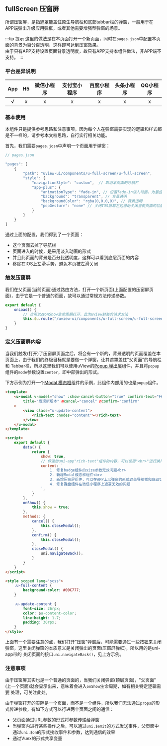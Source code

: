 ## fullScreen 压窗屏

所谓压窗屏，是指遮罩能盖住原生导航栏和底部tabbar栏的弹窗，一般用于在APP端弹出升级应用弹框，或者其他需要增强型弹窗的场景。

<demo-model url="/pages/componentsA/fullScreen/index"></demo-model>

:::tip 提示
这里的做法是在本页面打开一个新页面，同时在`pages.json`中配置本页面的背景为百分百透明，这样即可达到压窗效果。  
由于只有APP支持设置页面背景透明度，故只有APP支持本组件做法，非APP端不支持。
:::


### 平台差异说明

|App|H5|微信小程序|支付宝小程序|百度小程序|头条小程序|QQ小程序|
|:-:|:-:|:-:|:-:|:-:|:-:|:-:|
|√|x|x|x|x|x|x|

### 基本使用

本组件只是提供参考思路和注意事项，因为每个人在弹窗需要实现的逻辑和样式都是不一样的，请参考本文档思路，自行实行相关功能。

首先，我们需要`pages.josn`中声明一个页面用于弹窗：

```js
// pages.json

"pages": [
	{
		"path": "uview-ui/components/u-full-screen/u-full-screen",
		"style": {
			"navigationStyle": "custom",  // 取消本页面的导航栏
			"app-plus": {
				"animationType": "fade-in", // 设置fade-in淡入动画，为最合理的动画类型
				"background": "transparent", // 背景透明
				"backgroundColor": "rgba(0,0,0,0)", // 背景透明
				"popGesture": "none" // 关闭IOS屏幕左边滑动关闭当前页面的功能
			}
		}
	}
]
```

通过上面的配置，我们得到了一个页面：
- 这个页面去掉了导航栏
- 页面进入的时候，是采用淡入动画的形式
- 并且此页面的背景是百分比透明度，这样可以看到底层页面的内容
- 移除在iOS上左滑手势，避免本页被左滑关闭


### 触发压窗屏

我们在父页面(当前页面)通过路由方法，打开一个新页面(上面配置的压窗屏页面)，由于它是一个普通的页面，故可以通过常规方法传递参数。

```js
export default {
	onLoad() {
		// 也可以在onShow生命周期打开，此为uView封装的请求方法
		this.$u.route("/uview-ui/components/u-full-screen/u-full-screen?id=1");
	}
}
```


### 定义压窗屏内容

当我们触发(打开)了压窗屏页面之后，将会有一个新的，背景透明的页面覆盖在本页面上，由于我们的终极目标就是要做一个弹窗，让其遮罩盖住"父页面"的导航栏和
Tabbar栏，所以这里我们可以使用uView的[Popup 弹出层](/components/popup.html)组件，并且将`popup`组件的`mode`参数设置`center`，即中部弹出的形式。

下方示例为打开一个[Modal 模态框](/components/modal.html)组件的示例，此组件内部用的也是`popup`组件。

```html
<template>
	<u-modal v-model="show" :show-cancel-button="true" confirm-text="升级"
		title="发现新版本" @cancel="cancel" @confirm="confirm"
	>
		<view class="u-update-content">
			<rich-text :nodes="content"></rich-text>
		</view>
	</u-modal>
</template>

<script>
	export default {
		data() {
			return {
				show: true,
				// 传递给uni-app"rich-text"组件的内容，可以使用"<br>"进行换行
				content: `
					1. 修复badge组件的size参数无效问题<br>
					2. 新增Modal模态框组件<br>
					3. 新增压窗屏组件，可以在APP上以弹窗的形式遮盖导航栏和底部tabbar<br>
					4. 修复键盘组件在微信小程序上遮罩无效的问题
				`,
			}
		},
		onShow() {
			this.show = true;
		},
		methods: {
			cancel() {
				this.closeModal();
			},
			confirm() {
				this.closeModal();
			},
			closeModal() {
				uni.navigateBack();
			}
		}
	}
</script>

<style scoped lang="scss">
	.u-full-content {
		background-color: #00C777;
	}
	
	.u-update-content {
		font-size: 26rpx;
		color: $u-content-color;
		line-height: 1.7;
		padding: 30rpx;
	}
</style>
```

上面有一个需要注意的点，我们打开"压窗"弹窗后，可能需要通过一些按钮来关闭弹窗，这里关闭弹窗的本质意义是关闭弹出的页面(压窗屏弹框)，所以用的是uni-app带的
关闭页面的接口`uni.navigateBack()`，见上方示例。


### 注意事项

由于压窗屏其实也是一个普通的页面的，当我们关闭弹窗(顶层页面)，"父页面"(上一个页面)就会显示出来，意味着会进入`onShow`生命周期，如有相关特定逻辑需要
处理，可关注此处。

由于弹窗打开的实际是一个页面，而不是一个组件，所以我们无法通过`props`的形式传递参数，有如下方式可以行进两个页面之间的通信：

- 父页面通过URL参数的形式将参数传递给弹窗
- 当弹窗内进行某些操作之后，可以通过`uni.$emit`的方式发送事件，父页面中通过`uni.$on`的形式接收事件和参数，达到通信的效果
- 通过Vuex的形式共享变量

